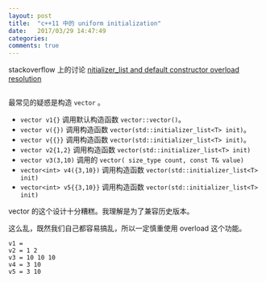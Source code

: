 ```yaml
---
layout: post
title:  "c++11 中的 uniform initialization"
date:   2017/03/29 14:47:49
categories:
comments: true
---
```


stackoverflow 上的讨论 [nitializer_list and default constructor overload resolution](http://stackoverflow.com/questions/9020513/initializer-list-and-default-constructor-overload-resolution)

```{.cpp include=cpp_src/vector_init.cpp}
```

最常见的疑惑是构造 `vector` 。

- `vector v1{}` 调用默认构造函数 `vector::vector()`。
- `vector v({})` 调用构造函数 `vector(std::initializer_list<T> init)`。
- `vector v{{}}` 调用构造函数 `vector(std::initializer_list<T> init)`。
- `vector v2{1,2}` 调用构造函数 `vector(std::initializer_list<T> init)`
- `vector v3(3,10)` 调用的 `vector( size_type count, const T& value)`
- `vector<int> v4({3,10})` 调用构造函数 `vector(std::initializer_list<T> init)`
- `vector<int> v5{{3,10}}` 调用构造函数 `vector(std::initializer_list<T> init)`

vector 的这个设计十分糟糕。我理解是为了兼容历史版本。

这么乱，既然我们自己都容易搞乱，所以一定慎重使用 overload 这个功能。



```
v1 =
v2 = 1 2
v3 = 10 10 10
v4 = 3 10
v5 = 3 10
```
